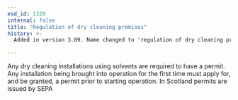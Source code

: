 ```yaml
---
esd_id: 1328
internal: false
title: "Regulation of dry cleaning premises"
history: >-
  Added in version 3.09. Name changed to 'regulation of dry cleaning premises' in version 4.00.

---
```


Any dry cleaning installations using solvents are required to have a permit. Any installation being brought into operation for the first time must apply for, and be granted, a permit prior to starting operation.
In Scotland permits are issued by SEPA

